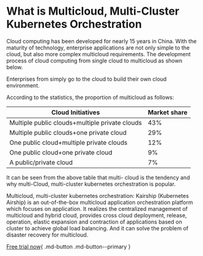 # What is Multicloud, Multi-Cluster Kubernetes Orchestration

Cloud computing has been developed for nearly 15 years in China. With the maturity of technology, enterprise applications are not only simple to the cloud, but also more complex multicloud requirements. The development process of cloud computing from single cloud to multicloud as shown below.



Enterprises from simply go to the cloud to build their own cloud environment.

According to the statistics, the proportion of multicloud as follows:

| Cloud Initiatives                              | Market share |
| ---------------------------------------------- | ------------ |
| Multiple public clouds+multiple private clouds | 43%          |
| Multiple public clouds+one private cloud       | 29%          |
| One public cloud+multiple private clouds       | 12%          |
| One public cloud+one private cloud             | 9%           |
| A public/private cloud                   | 7%           |

It can be seen from the above table that multi- cloud is the tendency and why multi-Cloud, multi-cluster kubernetes orchestration is popular.

Multicloud, multi-cluster kubernetes orchestration: Kairship (Kubernetes Airship) is an out-of-the-box  multicloud application orchestration platform which focuses on application. It realizes the centralized management of multicloud and hybrid cloud,  provides cross cloud deployment, release, operation, elastic expansion and contraction of applications based on cluster to achieve global load balancing. And it can solve the problem of disaster recovery for multicloud.

[Free trial now](../../dce/license0.md){ .md-button .md-button--primary }
